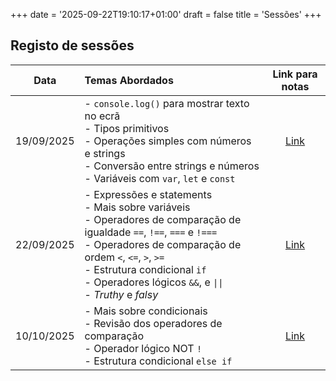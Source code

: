 +++
date = '2025-09-22T19:10:17+01:00'
draft = false
title = 'Sessões'
+++

## Registo de sessões

|    Data    | Temas Abordados                                                                                                                                                                                                                                                                                  |          Link para notas           |
|:----------:|:-------------------------------------------------------------------------------------------------------------------------------------------------------------------------------------------------------------------------------------------------------------------------------------------------|:----------------------------------:|
| 19/09/2025 | - `console.log()` para mostrar texto no ecrã<br/>- Tipos primitivos<br/>- Operações simples com números e strings<br/>- Conversão entre strings e números<br/>- Variáveis com `var`, `let` e `const`                                                                                             | [Link](/docs/sessoes/001_20250919) |
| 22/09/2025 | - Expressões e statements<br/>- Mais sobre variáveis<br/>- Operadores de comparação de igualdade `==`, `!==`, `===` e `!===`<br/>- Operadores de comparação de ordem `<`, `<=`, `>`, `>=`<br/>- Estrutura condicional `if`<br/>- Operadores lógicos `&&`, e `\|\|`<br/>- _Truthy_ e _falsy_<br/> | [Link](/docs/sessoes/002_20250926) |
| 10/10/2025 | - Mais sobre condicionais<br/>- Revisão dos operadores de comparação<br/>- Operador lógico NOT `!`<br/>- Estrutura condicional `else if`                                                                                                                                                         | [Link](/docs/sessoes/003_20251010) |
